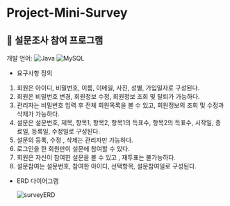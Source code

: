 # Project-Mini-Survey

## 📝 설문조사 참여 프로그램

개발 언어: ![Java](https://img.shields.io/badge/java-%23ED8B00.svg?style=for-the-badge&logo=java&logoColor=white) ![MySQL](https://img.shields.io/badge/mysql-%2300f.svg?style=for-the-badge&logo=mysql&logoColor=white)



- 요구사항 정의

1. 회원은 아이디, 비밀번호, 이름, 이메일, 사진, 성별, 가입일자로 구성된다.
2. 회원은 비밀번호 변경, 회원정보 수정, 회원정보 조회 및 탈퇴가 가능하다.
3. 관리자는 비밀번호 입력 후 전체 회원목록을 볼 수 있고,  회원정보의 조회 및 수정과 삭제가 가능하다.
4. 설문은 설문번호, 제목, 항목1, 항목2, 항목1의 득표수, 항목2의 득표수, 시작일, 종료일, 등록일, 수정일로 구성된다.
6. 설문의 등록, 수정 , 삭제는 관리자만 가능하다. 
7. 로그인을 한 회원만이 설문에 참여할 수 있다.
7. 회원은 자신이 참여한 설문을 볼 수 있고 , 재투표는 불가능하다.
8. 설문참여는 설문번호, 참여한 아이디, 선택항목, 설문참여일로 구성된다.


- ERD 다이어그램
 
  ![surveyERD](https://github.com/user-attachments/assets/e02abbcd-f281-4e4e-a7da-b77a7bf08176)
